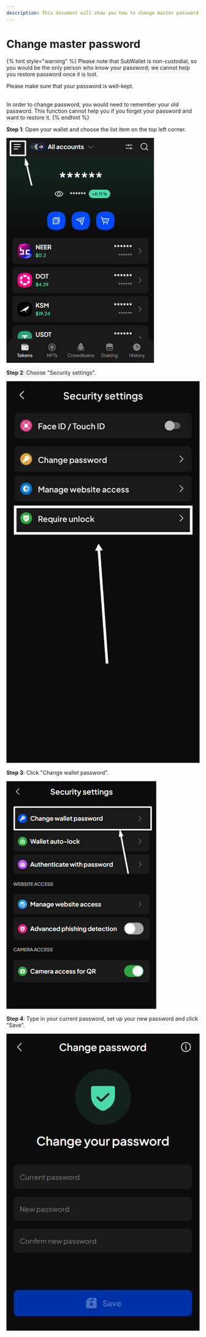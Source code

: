 ```yaml
---
description: This document will show you how to change master password on SubWallet.
---
```


# Change master password

{% hint style="warning" %}
Please note that SubWallet is non-custodial, so you would be the only person who know your password; we cannot help you restore password once it is lost.&#x20;

Please make sure that your password is well-kept.&#x20;

\
In order to change password, you would need to remember your old password. This function cannot help you if you forget your password and want to restore it.&#x20;
{% endhint %}

**Step 1**: Open your wallet and choose the list item on the top left corner.

![](<../../../.gitbook/assets/image (9) (1) (1) (1).png>)

**Step 2**: Choose "Security settings".

![](<../../../.gitbook/assets/image (281).png>)

**Step 3**: Click "Change wallet password".

![](<../../../.gitbook/assets/image (10) (1) (1) (1).png>)

**Step 4**: Type in your current password, set up your new password and click "Save".

![](<../../../.gitbook/assets/image (12) (1) (1) (1) (1) (1) (1).png>)
